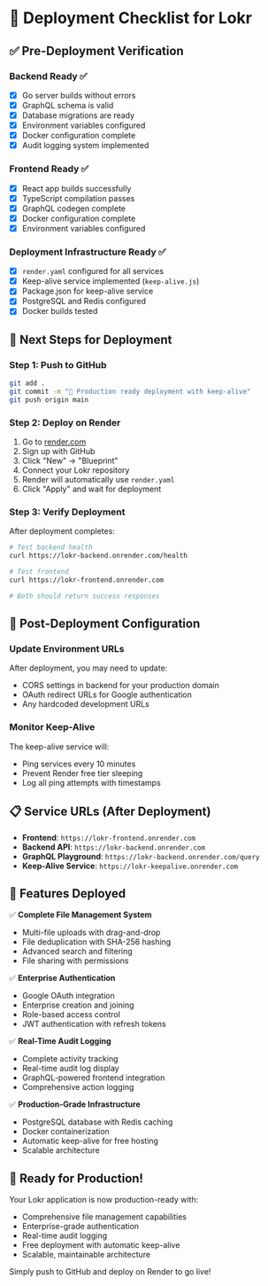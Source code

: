 # 🚀 Deployment Checklist for Lokr

## ✅ Pre-Deployment Verification

### Backend Ready ✅
- [x] Go server builds without errors
- [x] GraphQL schema is valid
- [x] Database migrations are ready
- [x] Environment variables configured
- [x] Docker configuration complete
- [x] Audit logging system implemented

### Frontend Ready ✅
- [x] React app builds successfully
- [x] TypeScript compilation passes
- [x] GraphQL codegen complete
- [x] Docker configuration complete
- [x] Environment variables configured

### Deployment Infrastructure Ready ✅
- [x] `render.yaml` configured for all services
- [x] Keep-alive service implemented (`keep-alive.js`)
- [x] Package.json for keep-alive service
- [x] PostgreSQL and Redis configured
- [x] Docker builds tested

## 🎯 Next Steps for Deployment

### Step 1: Push to GitHub
```bash
git add .
git commit -m "🚀 Production ready deployment with keep-alive"
git push origin main
```

### Step 2: Deploy on Render
1. Go to [render.com](https://render.com)
2. Sign up with GitHub
3. Click "New" → "Blueprint"
4. Connect your Lokr repository
5. Render will automatically use `render.yaml`
6. Click "Apply" and wait for deployment

### Step 3: Verify Deployment
After deployment completes:

```bash
# Test backend health
curl https://lokr-backend.onrender.com/health

# Test frontend
curl https://lokr-frontend.onrender.com

# Both should return success responses
```

## 🔧 Post-Deployment Configuration

### Update Environment URLs
After deployment, you may need to update:
- CORS settings in backend for your production domain
- OAuth redirect URLs for Google authentication
- Any hardcoded development URLs

### Monitor Keep-Alive
The keep-alive service will:
- Ping services every 10 minutes
- Prevent Render free tier sleeping
- Log all ping attempts with timestamps

## 📋 Service URLs (After Deployment)
- **Frontend**: `https://lokr-frontend.onrender.com`
- **Backend API**: `https://lokr-backend.onrender.com`
- **GraphQL Playground**: `https://lokr-backend.onrender.com/query`
- **Keep-Alive Service**: `https://lokr-keepalive.onrender.com`

## 🎉 Features Deployed
✅ **Complete File Management System**
- Multi-file uploads with drag-and-drop
- File deduplication with SHA-256 hashing
- Advanced search and filtering
- File sharing with permissions

✅ **Enterprise Authentication**
- Google OAuth integration
- Enterprise creation and joining
- Role-based access control
- JWT authentication with refresh tokens

✅ **Real-Time Audit Logging**
- Complete activity tracking
- Real-time audit log display
- GraphQL-powered frontend integration
- Comprehensive action logging

✅ **Production-Grade Infrastructure**
- PostgreSQL database with Redis caching
- Docker containerization
- Automatic keep-alive for free hosting
- Scalable architecture

## 🎯 Ready for Production!

Your Lokr application is now production-ready with:
- Comprehensive file management capabilities
- Enterprise-grade authentication
- Real-time audit logging
- Free deployment with automatic keep-alive
- Scalable, maintainable architecture

Simply push to GitHub and deploy on Render to go live!